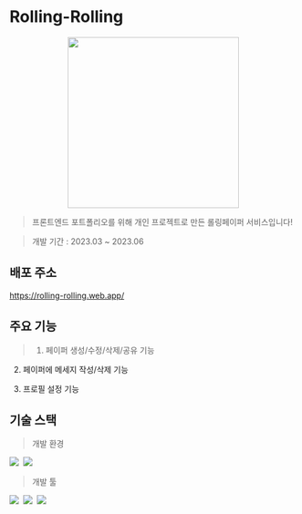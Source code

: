 # Rolling-Rolling

<p align="center">
<img src="https://github.com/Seokyung/Rolling-Rolling/assets/48540451/5e25cd7a-82fb-4d3a-9c07-84c07426b359" width="300" />
</p>

> 프론트엔드 포트폴리오를 위해 개인 프로젝트로 만든 롤링페이퍼 서비스입니다!

> 개발 기간 : 2023.03 ~ 2023.06

## 배포 주소

https://rolling-rolling.web.app/

## 주요 기능

> 1. 페이퍼 생성/수정/삭제/공유 기능

2. 페이퍼에 메세지 작성/삭제 기능

3. 프로필 설정 기능

## 기술 스택

> 개발 환경

<img src="https://img.shields.io/badge/Visual_Studio_Code-007ACC?style=flat&logo=VisualStudioCode&logoColor=white">&nbsp;
<img src="https://img.shields.io/badge/GitHub-181717?style=flat&logo=GitHub&logoColor=white">&nbsp;

> 개발 툴

<img src="https://img.shields.io/badge/React-61DAFB?style=flat&logo=React&logoColor=white">&nbsp;
<img src="https://img.shields.io/badge/JavaScript-F7DF1E?style=flat&logo=JavaScript&logoColor=white">&nbsp;
<img src="https://img.shields.io/badge/Firebase-FFCA28?style=flat&logo=Firebase&logoColor=white">&nbsp;
